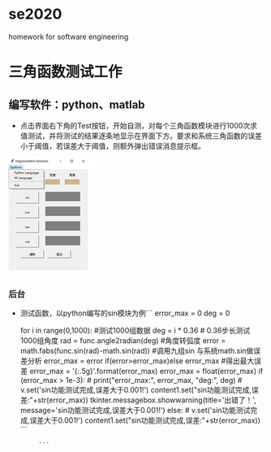 # se2020
homework for software engineering

三角函数测试工作
=
编写软件：python、matlab
--
* 点击界面右下角的Test按钮，开始自测，对每个三角函数模块进行1000次求值测试，并将测试的结果逐条地显示在界面下方。要求和系统三角函数的误差小于阈值，若误差大于阈值，则额外弹出错误消息提示框。

![](https://github.com/PufeiLi/se2020/raw/master/界面.png)

### 后台
* 测试函数，以python编写的sin模块为例```
    error_max = 0
    deg = 0

    for i in range(0,1000): #测试1000组数据
        deg =  i * 0.36  # 0.36步长测试1000组角度
        rad = func.angle2radian(deg) #角度转弧度
        error = math.fabs(func.sin(rad)-math.sin(rad)) #调用九组sin 与系统math.sin做误差分析
        error_max = error if(error>error_max)else error_max #得出最大误差
    error_max = '{:.5g}'.format(error_max)
    error_max = float(error_max)
    if (error_max > 1e-3):
        # print("error_max:", error_max, "deg:", deg)
        # v.set('sin功能测试完成,误差大于0.001!')
        content1.set("sin功能测试完成,误差:"+str(error_max))
        tkinter.messagebox.showwarning(title='出错了！', message='sin功能测试完成,误差大于0.001!')
    else:
        # v.set('sin功能测试完成,误差大于0.001!')
        content1.set("sin功能测试完成,误差:"+str(error_max))
             ```

           ```

         
